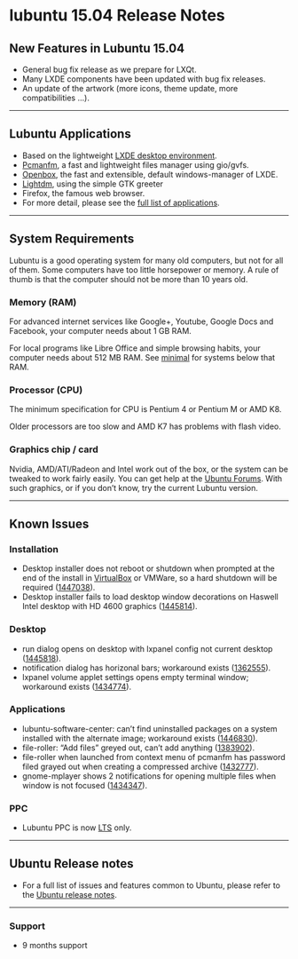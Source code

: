 # lubuntu 15.04 Release Notes

## New Features in Lubuntu 15.04

* General bug fix release as we prepare for LXQt.
* Many LXDE components have been updated with bug fix releases.
* An update of the artwork (more icons, theme update, more compatibilities …).


---

## Lubuntu Applications

* Based on the lightweight [LXDE desktop environment](https://lxde.org/).
* [Pcmanfm](https://wiki.lxde.org/en/PCManFM), a fast and lightweight files manager using gio/gvfs.
* [Openbox](https://openbox.org), the fast and extensible, default windows-manager of LXDE.
* [Lightdm](https://launchpad.net/lightdm), using the simple GTK greeter
* Firefox, the famous web browser.
* For more detail, please see the [full list of applications](https://help.ubuntu.com/community/Lubuntu/Setup#Applications).

---

## System Requirements

Lubuntu is a good operating system for many old computers, but not for all of them. Some computers have too little horsepower or memory. A rule of thumb is that the computer should not be more than 10 years old.

### **Memory (RAM)**

For advanced internet services like Google+, Youtube, Google Docs and Facebook, your computer needs about 1 GB RAM.

For local programs like Libre Office and simple browsing habits, your computer needs about 512 MB RAM. See [minimal](https://help.ubuntu.com/community/Lubuntu/Documentation/MinimalInstall) for systems below that RAM.

### **Processor (CPU)**

The minimum specification for CPU is Pentium 4 or Pentium M or AMD K8.

Older processors are too slow and AMD K7 has problems with flash video.

### **Graphics chip / card**

Nvidia, AMD/ATI/Radeon and Intel work out of the box, or the system can be tweaked to work fairly easily. You can get help at the [Ubuntu Forums](https://ubuntuforums.org/). With such graphics, or if you don’t know, try the current Lubuntu version.

---

## Known Issues

### **Installation**

* Desktop installer does not reboot or shutdown when prompted at the end of the install in [VirtualBox](https://wiki.ubuntu.com/VirtualBox) or VMWare, so a hard shutdown will be required ([1447038](https://bugs.launchpad.net/ubuntu-mate/+bug/1447038)).
* Desktop installer fails to load desktop window decorations on Haswell Intel desktop with HD 4600 graphics ([1445814](https://bugs.launchpad.net/ubuntu/+source/lxsession/+bug/1445814)).


### **Desktop**

* run dialog opens on desktop with lxpanel config not current desktop ([1445818](https://bugs.launchpad.net/ubuntu/+source/lxpanel/+bug/1445818)).
* notification dialog has horizonal bars; workaround exists ([1362555](https://bugs.launchpad.net/ubuntu/+source/lubuntu-artwork/+bug/1362555)).
* lxpanel volume applet settings opens empty terminal window; workaround exists ([1434774](https://bugs.launchpad.net/ubuntu/+source/lxsession/+bug/1445814)).

### **Applications**

* lubuntu-software-center: can’t find uninstalled packages on a system installed with the alternate image; workaround exists ([1446830](https://bugs.launchpad.net/ubuntu/+source/lubuntu-software-center/+bug/1446830)).
* file-roller: “Add files” greyed out, can’t add anything ([1383902](https://bugs.launchpad.net/ubuntu/+source/file-roller/+bug/1383902)).
* file-roller when launched from context menu of pcmanfm has password filed grayed out when creating a compressed archive ([1432777](https://bugs.launchpad.net/ubuntu/+source/file-roller/+bug/1432777)).
* gnome-mplayer shows 2 notifications for opening multiple files when window is not focused ([1434347](https://bugs.launchpad.net/ubuntu/+source/gnome-mplayer/+bug/1434347)).

### **PPC**

* Lubuntu PPC is now [LTS](https://wiki.ubuntu.com/LTS) only.

---

## Ubuntu Release notes

* For a full list of issues and features common to Ubuntu, please refer to the [Ubuntu release notes](https://wiki.ubuntu.com/WilyWerewolf/ReleaseNotes).

---

### **Support**

* 9 months support
